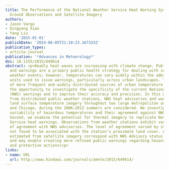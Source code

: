```yaml
---
title: The Performance of the National Weather Service Heat Warning System against
  Ground Observations and Satellite Imagery
authors:
- Jason Vargo
- Qingyang Xiao
- Yang Liu
date: '2015-01-01'
publishDate: '2024-06-05T21:10:23.167333Z'
publication_types:
- article-journal
publication: '*Advances in Meteorology*'
doi: 10.1155/2015/649614
abstract: <p>Deadly heat waves are increasing with climate change. Public forecasts
  and warnings are a primary public health strategy for dealing with such extreme
  weather events; however, temperatures can vary widely within the administrative
  units used to issue warnings, particularly across urban landscapes. The emergence
  of more frequent and widely distributed sources of urban temperature data provide
  the opportunity to investigate the specificity of the current National Weather Service
  (NWS) warnings and to improve their accuracy and precision. In this work, temperatures
  from distributed public weather stations, NWS heat advisories and warnings, and
  land surface temperature imagery throughout two large metropolitan areas, Atlanta
  and Chicago, during the 2006–2012 summers are considered. We investigate the spatial
  variability of hazardous temperatures and their agreement against NWS advisories.
  Second, we examine the potential for thermal imagery to replicate National Weather
  Service heat warnings. Observations from weather stations exhibit varying degrees
  of agreement with NWS advisories. The level of agreement varied by station and was
  not found to be associated with the station’s proximate land cover. Air temperatures
  estimated from satellite imagery correspond with NWS Advisory status regionally
  and may enable creating more refined public warnings regarding hazardous temperatures
  and protective actions</p>
links:
- name: URL
  url: http://www.hindawi.com/journals/amete/2015/649614/
---
```

